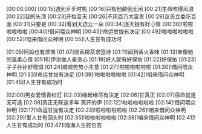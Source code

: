 [00:00.000]
[00:15]遇到歹歹时机
[00:16]只有他颠倒无闲
[00:21]生命吹得风浪
[00:22]我的头顶
[00:23]开始变天
[00:26]不用百万大富贵
[00:29]议员立委吃百面
[00:31]只要是
[00:32]看到天边云一朵
[00:34]逐天拢有好心情
[00:38]!啦啦啦啦啦啦
[00:40]!借问喂众神明
[00:43]!命运甘拢有决定
[00:49]!啦啦啦啦啦啦
[00:52]!咱来借问众神明
[00:55]!人生甘有成功时

[01:05]阿妈也有烦恼
[01:07]烧香掷茭求签诗
[01:11]闻到香火香味
[01:13]亲像她的温柔心情
[01:16]伊讲做人麦贪心
[01:19]好人就有好保佑
[01:22]好保佑
[01:23]子子孙孙好喂饲
[01:24]顺顺势势小生意
[01:27]!啦啦啦啦啦啦
[01:30]!借问喂众神明
[01:33]!命运甘拢有决定
[01:39]!啦啦啦啦啦啦
[01:42]!咱来借问众神明
[01:45]!人生甘有成功时

[02:00]男女爱情青红灯
[02:03]缘起缘尽有注定
[02:06]甘真正
[02:07]宿命就是无可选
[02:08]真正无睬这多年 离开的伊
[02:12]!啦啦啦啦啦啦
[02:14]!借问喂众神明
[02:17]!命运甘拢有决定
[02:23]!啦啦啦啦啦啦
[02:26]!咱来借问众神明
[02:29]!爱人甘有回头时
[02:35]!啦啦啦啦啦啦
[02:38]!咱来借问众神明
[02:41]!人生甘有成功时
[02:47]!海海人生舵位去